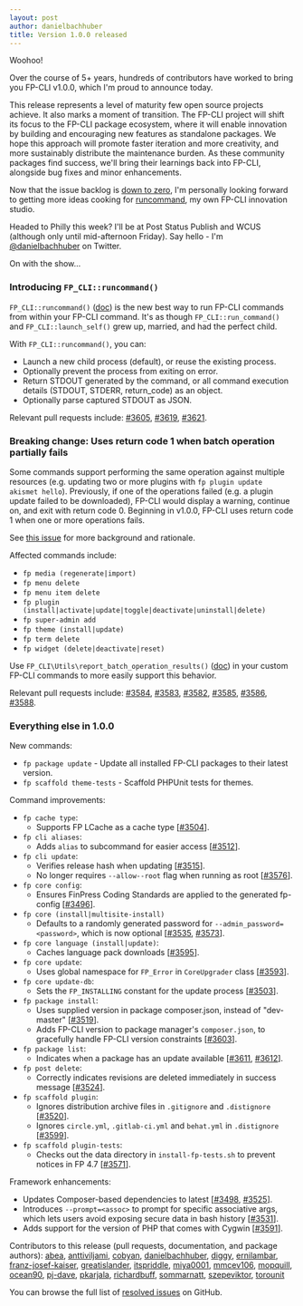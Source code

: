 ```yaml
---
layout: post
author: danielbachhuber
title: Version 1.0.0 released
---
```


Woohoo!

Over the course of 5+ years, hundreds of contributors have worked to bring you FP-CLI v1.0.0, which I'm proud to announce today.

This release represents a level of maturity few open source projects achieve. It also marks a moment of transition. The FP-CLI project will shift its focus to the FP-CLI package ecosystem, where it will enable innovation by building and encouraging new features as standalone packages. We hope this approach will promote faster iteration and more creativity, and more sustainably distribute the maintenance burden. As these community packages find success, we'll bring their learnings back into FP-CLI, alongside bug fixes and minor enhancements.

Now that the issue backlog is [down to zero](https://twitter.com/danielbachhuber/status/802951083354009600), I'm personally looking forward to getting more ideas cooking for [runcommand](https://runcommand.io/), my own FP-CLI innovation studio.

Headed to Philly this week? I'll be at Post Status Publish and WCUS (although only until mid-afternoon Friday). Say hello - I'm [@danielbachhuber](https://twitter.com/danielbachhuber) on Twitter.

On with the show...

### Introducing `FP_CLI::runcommand()`

`FP_CLI::runcommand()` ([doc](/docs/internal-api/fp-cli-runcommand/)) is the new best way to run FP-CLI commands from within your FP-CLI command. It's as though `FP_CLI::run_command()` and `FP_CLI::launch_self()` grew up, married, and had the perfect child.

With `FP_CLI::runcommand()`, you can:

* Launch a new child process (default), or reuse the existing process.
* Optionally prevent the process from exiting on error.
* Return STDOUT generated by the command, or all command execution details (STDOUT, STDERR, return_code) as an object.
* Optionally parse captured STDOUT as JSON.

Relevant pull requests include: [#3605](https://github.com/fp-cli/fp-cli/pull/3605), [#3619](https://github.com/fp-cli/fp-cli/pull/3619), [#3621](https://github.com/fp-cli/fp-cli/pull/3621).

### Breaking change: Uses return code 1 when batch operation partially fails

Some commands support performing the same operation against multiple resources (e.g. updating two or more plugins with `fp plugin update akismet hello`). Previously, if one of the operations failed (e.g. a plugin update failed to be downloaded), FP-CLI would display a warning, continue on, and exit with return code 0. Beginning in v1.0.0, FP-CLI uses return code 1 when one or more operations fails.

See [this issue](https://github.com/fp-cli/fp-cli/issues/3577) for more background and rationale.

Affected commands include:

* `fp media (regenerate|import)`
* `fp menu delete`
* `fp menu item delete`
* `fp plugin (install|activate|update|toggle|deactivate|uninstall|delete)`
* `fp super-admin add`
* `fp theme (install|update)`
* `fp term delete`
* `fp widget (delete|deactivate|reset)`

Use `FP_CLI\Utils\report_batch_operation_results()` ([doc](/docs/internal-api/fp-cli-utils-report-batch-operation-results/)) in your custom FP-CLI commands to more easily support this behavior.

Relevant pull requests include: [#3584](https://github.com/fp-cli/fp-cli/pull/3584), [#3583](https://github.com/fp-cli/fp-cli/pull/3583), [#3582](https://github.com/fp-cli/fp-cli/pull/3582), [#3585](https://github.com/fp-cli/fp-cli/pull/3585), [#3586](https://github.com/fp-cli/fp-cli/pull/3586), [#3588](https://github.com/fp-cli/fp-cli/pull/3588).

### Everything else in 1.0.0

New commands:

* `fp package update` - Update all installed FP-CLI packages to their latest version.
* `fp scaffold theme-tests` - Scaffold PHPUnit tests for themes.

Command improvements:

* `fp cache type`:
   * Supports FP LCache as a cache type [[#3504](https://github.com/fp-cli/fp-cli/pull/3504)].
* `fp cli aliases`:
   * Adds `alias` to subcommand for easier access [[#3512](https://github.com/fp-cli/fp-cli/pull/3512)].
* `fp cli update`:
   * Verifies release hash when updating [[#3515](https://github.com/fp-cli/fp-cli/pull/3515)].
   * No longer requires `--allow--root` flag when running as root [[#3576](https://github.com/fp-cli/fp-cli/pull/3576)].
* `fp core config`:
   * Ensures FinPress Coding Standards are applied to the generated fp-config [[#3496](https://github.com/fp-cli/fp-cli/pull/3496)].
* `fp core (install|multisite-install)`
   * Defaults to a randomly generated password for `--admin_password=<password>`, which is now optional [[#3535](https://github.com/fp-cli/fp-cli/pull/3535), [#3573](https://github.com/fp-cli/fp-cli/pull/3573)].
* `fp core language (install|update)`:
   * Caches language pack downloads [[#3595](https://github.com/fp-cli/fp-cli/pull/3595)].
* `fp core update`:
   * Uses global namespace for `FP_Error` in `CoreUpgrader` class [[#3593](https://github.com/fp-cli/fp-cli/pull/3593)].
* `fp core update-db`:
   * Sets the `FP_INSTALLING` constant for the update process [[#3503](https://github.com/fp-cli/fp-cli/pull/3503)].
* `fp package install`:
   * Uses supplied version in package composer.json, instead of "dev-master" [[#3519](https://github.com/fp-cli/fp-cli/pull/3519)].
   * Adds FP-CLI version to package manager's `composer.json`, to gracefully handle FP-CLI version constraints [[#3603](https://github.com/fp-cli/fp-cli/pull/3603)].
* `fp package list`:
   * Indicates when a package has an update available [[#3611](https://github.com/fp-cli/fp-cli/pull/3611), [#3612](https://github.com/fp-cli/fp-cli/pull/3612)].
* `fp post delete`:
   * Correctly indicates revisions are deleted immediately in success message [[#3524](https://github.com/fp-cli/fp-cli/pull/3524)].
* `fp scaffold plugin`:
   * Ignores distribution archive files in `.gitignore` and `.distignore` [[#3520](https://github.com/fp-cli/fp-cli/pull/3520)].
   * Ignores `circle.yml`, `.gitlab-ci.yml` and `behat.yml` in `.distignore` [[#3599](https://github.com/fp-cli/fp-cli/pull/3599)].
* `fp scaffold plugin-tests`:
   * Checks out the data directory in `install-fp-tests.sh` to prevent notices in FP 4.7 [[#3571](https://github.com/fp-cli/fp-cli/pull/3571)].

Framework enhancements:

* Updates Composer-based dependencies to latest [[#3498](https://github.com/fp-cli/fp-cli/pull/3498), [#3525](https://github.com/fp-cli/fp-cli/pull/3525)].
* Introduces `--prompt=<assoc>` to prompt for specific associative args, which lets users avoid exposing secure data in bash history [[#3531](https://github.com/fp-cli/fp-cli/pull/3531)].
* Adds support for the version of PHP that comes with Cygwin [[#3591](https://github.com/fp-cli/fp-cli/pull/3591)].

Contributors to this release (pull requests, documentation, and package authors): [abea](https://github.com/abea), [anttiviljami](https://github.com/anttiviljami), [cobyan](https://github.com/cobyan), [danielbachhuber](https://github.com/danielbachhuber), [diggy](https://github.com/diggy), [ernilambar](https://github.com/ernilambar), [franz-josef-kaiser](https://github.com/franz-josef-kaiser), [greatislander](https://github.com/greatislander), [itspriddle](https://github.com/itspriddle), [miya0001](https://github.com/miya0001), [mmcev106](https://github.com/mmcev106), [mopquill](https://github.com/mopquill), [ocean90](https://github.com/ocean90), [pj-dave](https://github.com/pj-dave), [pkarjala](https://github.com/pkarjala), [richardbuff](https://github.com/richardbuff), [sommarnatt](https://github.com/sommarnatt), [szepeviktor](https://github.com/szepeviktor), [torounit](https://github.com/torounit)

You can browse the full list of [resolved issues](https://github.com/fp-cli/fp-cli/issues?q=milestone%3A1.0.0+is%3Aclosed) on GitHub.
